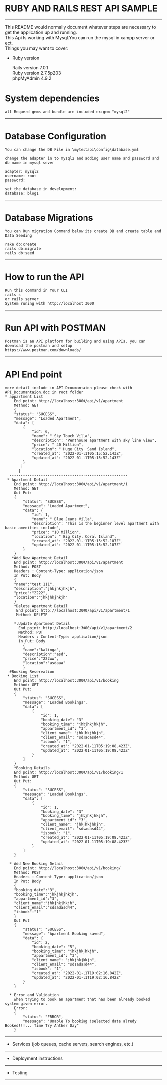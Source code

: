 #                            RUBY AND RAILS REST API SAMPLE
-------------------------------------------------------------------------------------------

This README would normally document whatever steps are necessary to get the
application up and running.<br>
This Api Is working with Mysql.You can run the mysql in xampp server or ect.</br>
Things you may want to cover:</br>
* Ruby version</br>

    Rails version             7.0.1</br>
    Ruby version              2.7.5p203</br>
    phpMyAdmin                4.9.2</br>


# System dependencies<br>
    all Requerd gems and bundle are included ex:gem "mysql2"
--------------------------------------------------------------------------------------------
# Database Configuration<br>
    You can change the DB File in \mytestapi\config\database.yml

    change the adapter in to mysql2 and adding user name and password and db name in mysql sever

    adapter: mysql2
    username: root
    password:

    set the database in development:
    database: blog1


----------------------------------------------------------------------------------------------

# Database Migrations
    You can Run migration Command below its create DB and create table and Data Seeding

    rake db:create
    rails db:migrate
    rails db:seed

------------------------------------------------------------------------------------------------

# How to run the API
    Run this command in Your CLI
    rails s 
    or rails server
    System runing with http://localhost:3000
------------------------------------------------------------------------------------------------    
# Run API with POSTMAN
    Postman is an API platform for building and using APIs. you can download the postman and setup 
    https://www.postman.com/downloads/
------------------------------------------------------------------------------------------------    
# API End point
    more detail include in API Dcoumantaion please check with API_Documantaion.doc in root folder
    * appartment List
        End point: http://localhost:3000/api/v1/apartment
        Method: GET
        {
        "status": "SUCESS",
        "message": "Loaded Apartment",
        "data": [
            {
                "id": 6,
                "name": " Sky Touch Villa",
                "description": "Penthouse apartment with sky line view",
                "price": " 40 Million",
                "location": " Huge City, Sand Island",
                "created_at": "2022-01-11T05:15:52.143Z",
                "updated_at": "2022-01-11T05:15:52.143Z"
            }
           ]
          }
      -----------------------------------------------------
     * Apartment Detail
        End point: http://localhost:3000/api/v1/apartment/1
        Method: GET
        Out Put:
        {
            "status": "SUCESS",
            "message": "Loaded Apartment",
            "data": {
                "id": 1,
                "name": " Blue Jeans Villa",
                "description": "This is the beginner level apartment with basic amenities include",
                "price": "10 Million",
                "location": " Big City, Coral Island",
                "created_at": "2022-01-11T05:15:52.107Z",
                "updated_at": "2022-01-11T05:15:52.107Z"
            }
        }
       *Add New Apartment Detail
        End point: http://localhost:3000/api/v1/apartment
        Method: POST
        Headers : Content-Type: application/json
        In Put: Body
        {
        "name":"test 111",
        "description":"jhkjhkjhkjh",
        "price":"2222",
        "location":"jhkjhkjhkjh"
        }
        *Delete Apartment Detail
         End point: http://localhost:3000/api/v1/apartment/1
         Method: DELETE
         
        *.Update Apartment Detail
          End point: http://localhost:3000/api/v1/apartment/2
          Method: PUT
          Headers : Content-Type: application/json
          In Put: Body
            {
            "name":"kalinga",
            "description":"asd",
            "price":"222ww",
            "location":"asdaaa"
            }
      #Booking Reservation
     * Booking List
        End point: http://localhost:3000/api/v1/booking
        Method: GET
        Out Put:
        {
            "status": "SUCESS",
            "message": "Loaded Bookings",
            "data": [
                {
                    "id": 1,
                    "booking_date": "3",
                    "booking_time": "jhkjhkjhkjh",
                    "appartment_id": "3",
                    "client_name": "jhkjhkjhkjh",
                    "client_email": "sdsadasd44",
                    "isbook": "1",
                    "created_at": "2022-01-11T05:19:08.423Z",
                    "updated_at": "2022-01-11T05:19:08.423Z"
                }
            ]
        }
        *Booking Details
        End point: http://localhost:3000/api/v1/booking/1
        Method: GET
        Out Put:
        {
            "status": "SUCESS",
            "message": "Loaded Bookings",
            "data": [
                {
                    "id": 1,
                    "booking_date": "3",
                    "booking_time": "jhkjhkjhkjh",
                    "appartment_id": "3",
                    "client_name": "jhkjhkjhkjh",
                    "client_email": "sdsadasd44",
                    "isbook": "1",
                    "created_at": "2022-01-11T05:19:08.423Z",
                    "updated_at": "2022-01-11T05:19:08.423Z"
                }
            ]
        }
        
      * Add New Booking Detail
        End point: http://localhost:3000/api/v1/booking/
        Method: POST
        Headers : Content-Type: application/json
        In Put: Body
        {
        "booking_date":"3",
        "booking_time":"jhkjhkjhkjh",
        "appartment_id":"3",
        "client_name":"jhkjhkjhkjh",
        "client_email":"sdsadasd44",
        "isbook":"1"
        }
        Out Put
        {
            "status": "SUCESS",
            "message": "Apartment Booking saved",
            "data": {
                "id": 2,
                "booking_date": "5",
                "booking_time": "jhkjhkjhkjh",
                "appartment_id": "3",
                "client_name": "jhkjhkjhkjh",
                "client_email": "sdsadasd44",
                "isbook": "1",
                "created_at": "2022-01-11T19:02:16.842Z",
                "updated_at": "2022-01-11T19:02:16.842Z"
            }
        }

      * Error and Validation
        when trying to book an apartment that has been already booked system given error.
        Error:
        {
            "status": "ERROR",
            "message": "Unable To booking !selected date alredy Booked!!!... Time Try Anther Day"
        }

 
------------------------------------------------------------------------------------------------
* Services (job queues, cache servers, search engines, etc.)
------------------------------------------------------------------------------------------------
* Deployment instructions
------------------------------------------------------------------------------------------------
* Testing
------------------------------------------------------------------------------------------------
